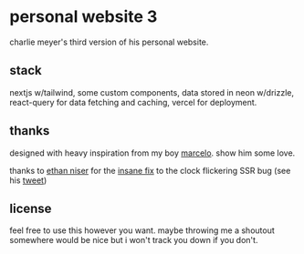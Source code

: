 # personal website 3

charlie meyer's third version of his personal website.

## stack

nextjs w/tailwind, some custom components, data stored in neon w/drizzle, react-query for data fetching and caching, vercel for deployment.

## thanks

designed with heavy inspiration from my boy [marcelo](https://marcelochaman.ca). show him some love.

thanks to [ethan niser](https://ethanniser.dev) for the [insane fix](https://github.com/charliemeyer2000/website3/commit/887e3853438bfec3a6e6af12ffbc9ec08c8893dc) to the clock flickering SSR bug (see his [tweet](https://x.com/ethanniser/status/1953682315412222064))

## license

feel free to use this however you want. maybe throwing me a shoutout somewhere would be nice but i won't track you down if you don't.
